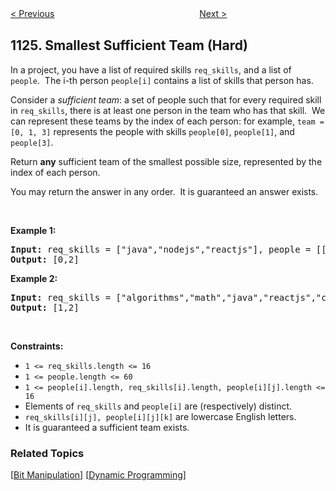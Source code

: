 <!--|This file generated by command(leetcode description); DO NOT EDIT.    |-->
<!--+----------------------------------------------------------------------+-->
<!--|@author    Openset <openset.wang@gmail.com>                           |-->
<!--|@link      https://github.com/openset                                 |-->
<!--|@home      https://github.com/openset/leetcode                        |-->
<!--+----------------------------------------------------------------------+-->

[< Previous](https://github.com/openset/leetcode/tree/master/problems/longest-well-performing-interval "Longest Well-Performing Interval")
　　　　　　　　　　　　　　　　
[Next >](https://github.com/openset/leetcode/tree/master/problems/active-businesses "Active Businesses")

## 1125. Smallest Sufficient Team (Hard)

<p>In a project, you have a list of required skills <code>req_skills</code>,&nbsp;and a list of <code>people</code>.&nbsp; The i-th person <code>people[i]</code>&nbsp;contains a list of skills that person has.</p>

<p>Consider a <em>sufficient team</em>: a set of people such that for every required skill in <code>req_skills</code>, there is at least one person in the team who has that skill.&nbsp; We can represent these teams by the index of each person: for example, <code>team = [0, 1, 3]</code> represents the people with skills <code>people[0]</code>, <code>people[1]</code>, and <code>people[3]</code>.</p>

<p>Return <strong>any</strong>&nbsp;sufficient team of the smallest possible size, represented by the index of each person.</p>

<p>You may return the answer in any order.&nbsp; It is guaranteed an answer exists.</p>

<p>&nbsp;</p>
<p><strong>Example 1:</strong></p>
<pre><strong>Input:</strong> req_skills = ["java","nodejs","reactjs"], people = [["java"],["nodejs"],["nodejs","reactjs"]]
<strong>Output:</strong> [0,2]
</pre><p><strong>Example 2:</strong></p>
<pre><strong>Input:</strong> req_skills = ["algorithms","math","java","reactjs","csharp","aws"], people = [["algorithms","math","java"],["algorithms","math","reactjs"],["java","csharp","aws"],["reactjs","csharp"],["csharp","math"],["aws","java"]]
<strong>Output:</strong> [1,2]
</pre>
<p>&nbsp;</p>
<p><strong>Constraints:</strong></p>

<ul>
	<li><code>1 &lt;= req_skills.length &lt;= 16</code></li>
	<li><code>1 &lt;= people.length &lt;= 60</code></li>
	<li><code>1 &lt;= people[i].length, req_skills[i].length, people[i][j].length&nbsp;&lt;= 16</code></li>
	<li>Elements of <code>req_skills</code> and <code>people[i]</code> are (respectively) distinct.</li>
	<li><code>req_skills[i][j], people[i][j][k]</code> are&nbsp;lowercase English letters.</li>
	<li>It is guaranteed a sufficient team exists.</li>
</ul>

### Related Topics
  [[Bit Manipulation](https://github.com/openset/leetcode/tree/master/tag/bit-manipulation/README.md)]
  [[Dynamic Programming](https://github.com/openset/leetcode/tree/master/tag/dynamic-programming/README.md)]
